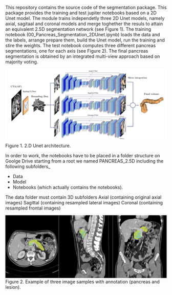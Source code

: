 This repository contains the source code of the segmentation package. This package provides the training and test jupiter notebooks based on a 2D Unet model. The module trains independetly three 2D Unet models, namely axial, sagitaal and coronal models and merge toghether the resuls to attain an equivalent 2.5D segmentation network (see Figure 1). The training notebook (00_Pancreas_Segmentation_2DUnet.ipynb) loads the data and the labels, arrange  prepare them, build the Unet model, run the training and stire the weights. 
The test notebook computes three different pancreas segmentations, one for each axis (see Figure 2). The final pancreas segmentation is obtained by an integrated multi-view approach based on majority voting.


![](25DUNEt.png)
Figure 1. 2.D Unet architecture.

In order to work, the notebooks have to be placed in a folder structure on Goolge Drive starting from a root we named PANCREAS_2.5D including the following subfolders_
* Data
* Model
* Notebooks (which actually contains the notebooks). 

The data folder must contain 3D subfolders
Axial 		(containing original axial images)
Sagittal 	(containing resampled lateral images)
Coronal 	(containing resampled frontal images)

![](Images.png)
Figure 2. Example of three image samples with annotation (pancreas and lesion).